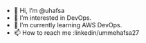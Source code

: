 - 👋 Hi, I’m @uhafsa
- 👀 I’m interested in DevOps.
- 🌱 I’m currently learning AWS DevOps.
- 📫 How to reach me :linkedin/ummehafsa27

<!---
uhafsa/uhafsa is a ✨ special ✨ repository because its `README.md` (this file) appears on your GitHub profile.
You can click the Preview link to take a look at your changes.
--->
